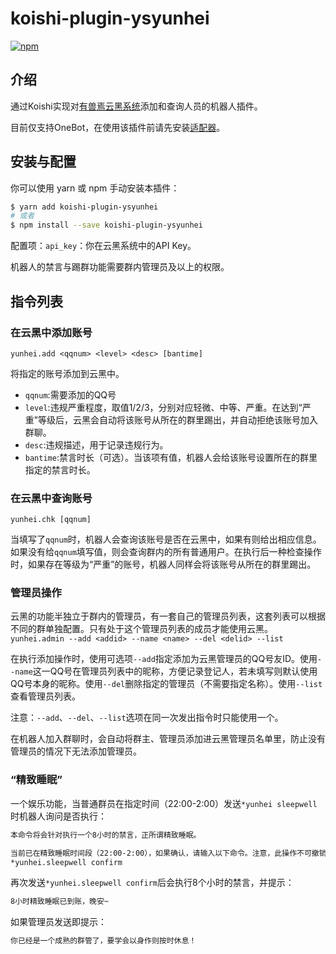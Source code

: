 # koishi-plugin-ysyunhei

[![npm](https://img.shields.io/npm/v/koishi-plugin-ysyunhei?style=flat-square)](https://www.npmjs.com/package/koishi-plugin-ysyunhei)
## 介绍
通过Koishi实现对[有兽焉云黑系统](https://yunhei.youshou.wiki/#/)添加和查询人员的机器人插件。

目前仅支持OneBot，在使用该插件前请先安装[适配器](https://github.com/koishijs/koishi-plugin-adapter-onebot)。
## 安装与配置
你可以使用 yarn 或 npm 手动安装本插件：
```bash
$ yarn add koishi-plugin-ysyunhei
# 或者
$ npm install --save koishi-plugin-ysyunhei
```
配置项：`api_key`：你在云黑系统中的API Key。

机器人的禁言与踢群功能需要群内管理员及以上的权限。
## 指令列表
### 在云黑中添加账号
`yunhei.add <qqnum> <level> <desc> [bantime]`

将指定的账号添加到云黑中。
* `qqnum`:需要添加的QQ号
* `level`:违规严重程度，取值1/2/3，分别对应轻微、中等、严重。在达到“严重”等级后，云黑会自动将该账号从所在的群里踢出，并自动拒绝该账号加入群聊。
* `desc`:违规描述，用于记录违规行为。
* `bantime`:禁言时长（可选）。当该项有值，机器人会给该账号设置所在的群里指定的禁言时长。
### 在云黑中查询账号
`yunhei.chk [qqnum]`

当填写了`qqnum`时，机器人会查询该账号是否在云黑中，如果有则给出相应信息。如果没有给`qqnum`填写值，则会查询群内的所有普通用户。在执行后一种检查操作时，如果存在等级为“严重”的账号，机器人同样会将该账号从所在的群里踢出。
### 管理员操作
云黑的功能半独立于群内的管理员，有一套自己的管理员列表，这套列表可以根据不同的群单独配置。只有处于这个管理员列表的成员才能使用云黑。
`yunhei.admin --add <addid> --name <name> --del <delid> --list`

在执行添加操作时，使用可选项`--add`指定添加为云黑管理员的QQ号友ID。使用`--name`这一QQ号在管理员列表中的昵称，方便记录登记人，若未填写则默认使用QQ号本身的昵称。使用`--del`删除指定的管理员（不需要指定名称）。使用`--list`查看管理员列表。

注意：`--add`、`--del`、`--list`选项在同一次发出指令时只能使用一个。

在机器人加入群聊时，会自动将群主、管理员添加进云黑管理员名单里，防止没有管理员的情况下无法添加管理员。

### “精致睡眠”
一个娱乐功能，当普通群员在指定时间（22:00-2:00）发送`*yunhei sleepwell`时机器人询问是否执行：
```bash
本命令将会针对执行一个8小时的禁言，正所谓精致睡眠。

当前已在精致睡眠时间段（22:00-2:00），如果确认，请输入以下命令。注意，此操作不可撤销！
*yunhei.sleepwell confirm
```
再次发送`*yunhei.sleepwell confirm`后会执行8个小时的禁言，并提示：
```bash
8小时精致睡眠已到账，晚安~
```
如果管理员发送即提示：
```bash
你已经是一个成熟的群管了，要学会以身作则按时休息！
```
